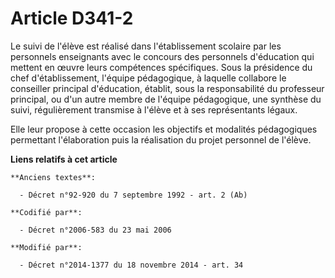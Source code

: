# Article D341-2

Le suivi de l'élève est réalisé dans l'établissement scolaire par les personnels enseignants avec le concours des personnels
d'éducation qui mettent en œuvre leurs compétences spécifiques. Sous la présidence du chef d'établissement, l'équipe
pédagogique, à laquelle collabore le conseiller principal d'éducation, établit, sous la responsabilité du professeur
principal, ou d'un autre membre de l'équipe pédagogique, une synthèse du suivi, régulièrement transmise à l'élève et à ses
représentants légaux. 

Elle leur propose à cette occasion les objectifs et modalités pédagogiques permettant l'élaboration puis la réalisation du
projet personnel de l'élève.

**Liens relatifs à cet article**

	**Anciens textes**:

	  - Décret n°92-920 du 7 septembre 1992 - art. 2 (Ab)

	**Codifié par**:

	  - Décret n°2006-583 du 23 mai 2006

	**Modifié par**:

	  - Décret n°2014-1377 du 18 novembre 2014 - art. 34
